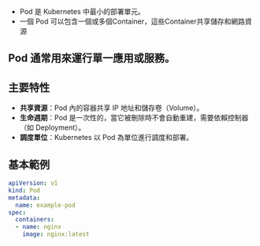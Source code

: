  * Pod 是 Kubernetes 中最小的部署單元。
 * 一個 Pod 可以包含一個或多個Container，這些Container共享儲存和網路資源
## Pod 通常用來運行單一應用或服務。

## 主要特性
- **共享資源**：Pod 內的容器共享 IP 地址和儲存卷（Volume）。
- **生命週期**：Pod 是一次性的，當它被刪除時不會自動重建，需要依賴控制器（如 Deployment）。
- **調度單位**：Kubernetes 以 Pod 為單位進行調度和部署。
## 基本範例
```yaml
apiVersion: v1
kind: Pod
metadata:
  name: example-pod
spec:
  containers:
  - name: nginx
    image: nginx:latest